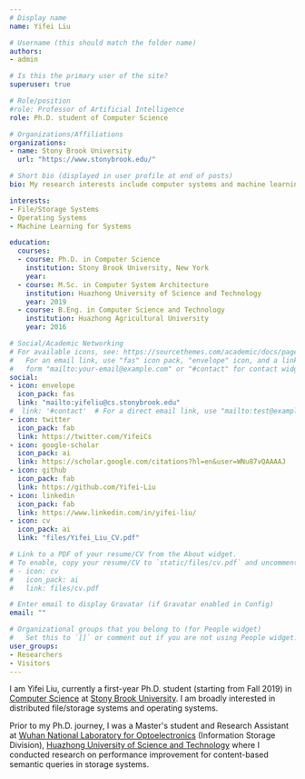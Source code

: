 ```yaml
---
# Display name
name: Yifei Liu

# Username (this should match the folder name)
authors:
- admin

# Is this the primary user of the site?
superuser: true

# Role/position
#role: Professor of Artificial Intelligence
role: Ph.D. student of Computer Science

# Organizations/Affiliations
organizations:
- name: Stony Brook University
  url: "https://www.stonybrook.edu/"

# Short bio (displayed in user profile at end of posts)
bio: My research interests include computer systems and machine learning for systems.

interests:
- File/Storage Systems
- Operating Systems
- Machine Learning for Systems

education:
  courses:
  - course: Ph.D. in Computer Science
    institution: Stony Brook University, New York
    year: 
  - course: M.Sc. in Computer System Architecture
    institution: Huazhong University of Science and Technology
    year: 2019
  - course: B.Eng. in Computer Science and Technology
    institution: Huazhong Agricultural University
    year: 2016

# Social/Academic Networking
# For available icons, see: https://sourcethemes.com/academic/docs/page-builder/#icons
#   For an email link, use "fas" icon pack, "envelope" icon, and a link in the
#   form "mailto:your-email@example.com" or "#contact" for contact widget.
social:
- icon: envelope
  icon_pack: fas
  link: "mailto:yifeliu@cs.stonybrook.edu"
#  link: '#contact'  # For a direct email link, use "mailto:test@example.org".
- icon: twitter
  icon_pack: fab
  link: https://twitter.com/YifeiCs
- icon: google-scholar
  icon_pack: ai
  link: https://scholar.google.com/citations?hl=en&user=WNu87vQAAAAJ
- icon: github
  icon_pack: fab
  link: https://github.com/Yifei-Liu
- icon: linkedin
  icon_pack: fab
  link: https://www.linkedin.com/in/yifei-liu/
- icon: cv
  icon_pack: ai
  link: "files/Yifei_Liu_CV.pdf"

# Link to a PDF of your resume/CV from the About widget.
# To enable, copy your resume/CV to `static/files/cv.pdf` and uncomment the lines below.
# - icon: cv
#   icon_pack: ai
#   link: files/cv.pdf

# Enter email to display Gravatar (if Gravatar enabled in Config)
email: ""

# Organizational groups that you belong to (for People widget)
#   Set this to `[]` or comment out if you are not using People widget.
user_groups:
- Researchers
- Visitors
---
```


I am Yifei Liu, currently a first-year Ph.D. student (starting from Fall 2019) in [Computer Science](https://www.cs.stonybrook.edu) at [Stony Brook University](https://www.stonybrook.edu). I am broadly interested in distributed file/storage systems and operating systems.

Prior to my Ph.D. journey, I was a Master's student and Research Assistant at [Wuhan National Laboratory for Optoelectronics](http://english.wnlo.hust.edu.cn) (Information Storage Division), [Huazhong University of Science and Technology](http://english.hust.edu.cn) where I conducted research on performance improvement for content-based semantic queries in storage systems.
